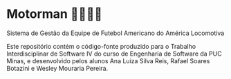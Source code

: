 # Motorman 🏈🚂👷‍♂️

Sistema de Gestão da Equipe de Futebol Americano do América Locomotiva


Este repositório contém o código-fonte produzido para o Trabalho Interdisciplinar de Software IV 
do curso de Engenharia de Software da PUC Minas, e desenvolvido pelos alunos Ana Luiza Silva Reis, Rafael Soares Botazini e Wesley Mouraria Pereira.
